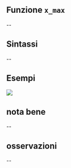## Funzione `x_max`

--

## Sintassi

--

## Esempi

<img src="/img/geometria/xxx/x_max1.png">

## nota bene

--

## osservazioni

--